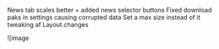 News tab scales better + added news selector buttons
Fixed download paks in settings causing corrupted data
Set a max size instead of it tweaking af
Layout changes

![image
